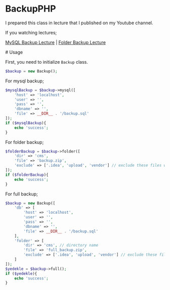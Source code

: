 # BackupPHP
I prepared this class in lecture that I published on my Youtube channel.

If you watching lectures;

[MySQL Backup Lecture](https://www.youtube.com/watch?v=nEE7c82XEsg) | 
[Folder Backup Lecture](https://www.youtube.com/watch?v=5t_-cUDYyB8)

# Usage

First, you need to initialize `Backup` class.
```php
$backup = new Backup();
```

For mysql backup;
```php
$mysqlBackup = $backup->mysql([
    'host' => 'localhost',
    'user' => '',
    'pass' => '',
    'dbname' => '',
    'file' => __DIR__ . '/backup.sql'
]);
if ($mysqlBackup){
    echo 'success';
}
```

For folder backup;
```php
$folderBackup = $backup->folder([
    'dir' => 'cms',
    'file' => 'backup.zip',
    'exclude' => ['.idea', 'upload', 'vendor'] // exclude these files while backup
]);
if ($folderBackup){
    echo 'success';
}
```

For full backup;
```php
$backup = new Backup([
    'db' => [
        'host' => 'localhost',
        'user' => '',
        'pass' => '',
        'dbname' => '',
        'file' => __DIR__ . '/backup.sql'
    ],
    'folder' => [
        'dir' => 'cms', // directory name
        'file' => 'full_backup.zip',
        'exclude' => ['.idea', 'upload', 'vendor'] // exclude these files while backup
    ]
]);
$yedekle = $backup->full();
if ($yedekle){
    echo 'success';
}
```

